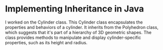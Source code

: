 # Implementing Inheritance in Java
I worked on the Cylinder class. This Cylinder class encapsulates the properties and behaviors of a 
cylinder. It inherits from the Polyhedron class, which suggests that it's part of a hierarchy of 
3D geometric shapes. The class provides methods to manipulate and display cylinder-specific 
properties, such as its height and radius.
